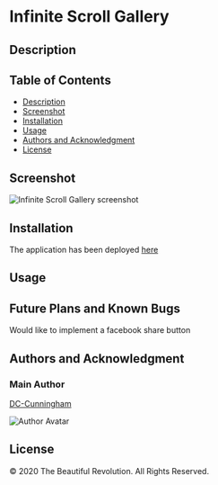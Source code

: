 # Infinite Scroll Gallery

## Description

## Table of Contents

- [Description](#description)
- [Screenshot](#screenshot)
- [Installation](#installation)
- [Usage](#usage)
- [Authors and Acknowledgment](#authors-and-acknowledgment)
- [License](#license)

## Screenshot

![Infinite Scroll Gallery screenshot](https://github.com/DC-Cunningham/Quote_Generator/blob/master/assets/SS_InfiniteScroll.png)

## Installation

The application has been deployed [here](https://dc-cunningham.github.io/infinite_scroll_gallery/)

## Usage

## Future Plans and Known Bugs

Would like to implement a facebook share button

## Authors and Acknowledgment

### Main Author

[DC-Cunningham](https://github.com/DC-Cunningham)

![Author Avatar](https://avatars0.githubusercontent.com/u/47209814?v=4&s=100)

## License

© 2020 The Beautiful Revolution. All Rights Reserved.
